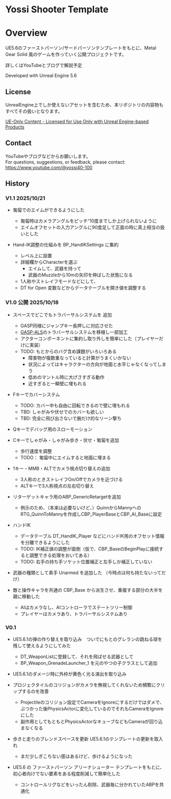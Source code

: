 # Yossi Shooter Template

# Overview
UE5.6のファーストパーソン/サードパーソンテンプレートをもとに、Metal Gear Solid 風のゲームを作っていく公開プロジェクトです。

詳しくはYouTubeとブログで解説予定

Developed with Unreal Engine 5.6


## License
UnrealEngine上でしか使えないアセットを含むため、本リポジトリの内容物もすべてその扱いとなります。

[UE-Only Content - Licensed for Use Only with Unreal Engine-based Products](https://www.unrealengine.com/en-US/eula/content)  


## Contact
YouTubeやブログなどからお願いします。  
For questions, suggestions, or feedback, please contact: https://www.youtube.com/@yossi40-100



## History
### V1.1 2025/10/21

- 匍匐でのエイムができるようにした
  - 匍匐時はカメラアングルをピッチ⁺10度までしか上げられないように
  - エイムオフセットの入力アングルに90度足して正面の時に真上相当の扱いとした

- Hand-IK調整の仕組みを BP_HandIKSettings に集約
  - レベル上に設置
  - 詳細欄からCharacterを選ぶ
    - エイムして、武器を持って
    - 武器のMuzzleから10mの矢印を伸ばした状態になる
  - 1人称やストレイフモードなどにして、
  - DT for Open 変数などからデータテーブルを開き値を調整する

### V1.0 公開 2025/10/18

- スペースでどこでもトラバーサルシステムを 追加
  - GASP同様にジャンプキー長押しに対応させた
  - [GASP-ALS](https://github.com/PolygonHive/GASP-ALS)のトラバーサルシステムを移植し一部加工
  - アクターコンポーネントに集約し取り外しを簡単にした（プレイヤーだけに実装）
  - TODO: もとからのバグ含め課題がいろいろある
    - 障害物が複数重なっていると計算がうまくいかない
    - 状況によってはキャラクターの方向が地面と水平じゃなくなってしまう
    - 低めのマントル時に大げさすぎる動作
    - 近すぎると一瞬壁に埋もれる

- Fキーでカバーシステム
  - TODO: カバー中も自由に回転できるので壁に埋もれる
  - TBD: しゃがみや伏せでのカバーも欲しい
  - TBD: 完全に飛び出さないで腕だけ的なリーン撃ち


- Qキーでデバッグ用のスローモーション

- Cキーでしゃがみ・しゃがみ歩き・伏せ・匍匐を追加
  - 歩行速度を調整
  - TODO： 匍匐中にエイムすると地面に埋まる


- 1キー・MMB・ALTでカメラ視点切り替えの追加
  - 3人称のときストレイフOn/Offでカメラを近づける
  - ALTキーで3人称視点の左右切り替え


- リターゲットキャラ用のABP_GenericRetargetを追加
  - 例示のため、（本来は必要ないけど、）QuinnからMannyへのRTG_QuinnToMannyを作成しCBP_PlayerBaseとCBP_AI_Baseに設定


- ハンドIK
  - データテーブル DT_HandIK_Player などにハンドIK用のオフセット情報を分離できるようにした
  - TODO: IK補正値の調整が面倒（仮で、CBP_BaseのBeginPlayに接続すると調整できる処理をおいてある）
  - TODO: 右手の持ち手ソケット位置補正と左手しか補正していない


 - 武器の種類として素手 Unarmed を追加した （今時点は何も持たないってだけ）


- 敵と操作キャラを共通の CBP_Base から派生させ、重複する部分の大半を親に移動した
  - AIはカメラなし、AIコントローラでステートツリー制御
  - プレイヤーはカメラあり、トラバーサルシステムあり

### V0.1
- UE5.6.1の弾の作り替えを取り込み　ついでにもとのグレランの跳ねる球を残して使えるようにしてみた
  - DT_WeaponListに登録して、それを飛ばせる武器として
  - BP_Weapon_GrenadeLauncher_1 を元のやつの子クラスとして追加

- UE5.6.1のダメージ時に外枠が黄色く光る演出を取り込み

- プロジェクタイルのコリジョンがカメラを無視してくれないため頻繁にクリップするのを改善
  - Projectileのコリジョン設定でCameraをIgnoreにするだけではダメで、ぶつかった後PhysicsActorに変化しているのでそれもCameraをIgnoreにした
  - 副作用としてもともとPhysicsActorなキューブなどもCameraが回り込まなくなる


- 歩きと走りのブレンドスペースを更新 UE5.6.1のテンプレートの更新を取入れ
  - まだ少しぎこちない感はあるけど、歩けるようになった


- UE5.6 の ファーストパーソン アリーナシューター テンプレートをもとに、初心者向けでない要素をある程度削減して簡単化した
  - コントロールリグなどをいったん削除、武器毎に分かれていたABPを共通化
